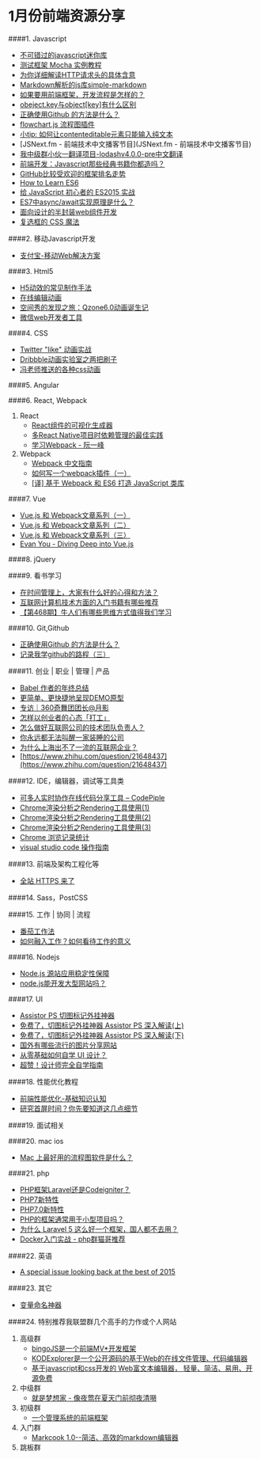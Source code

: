 # 1月份前端资源分享
####1. Javascript
- [不可错过的javascript迷你库](http://yanhaijing.com/js/2015/12/29/mini-js-lib/)
- [测试框架 Mocha 实例教程](http://www.imooc.com/article/3207)
- [为你详细解读HTTP请求头的具体含意](http://jingyan.baidu.com/article/375c8e19770f0e25f2a22900.html)
- [Markdown解析的js库simple-markdown](https://github.com/Khan/simple-markdown)
- [如果要用前端框架，开发流程是怎样的？](http://segmentfault.com/q/1010000004221774)
- [obeject.key与object[key]有什么区别](http://segmentfault.com/q/1010000004225321)
- [正确使用Github 的方法是什么？](http://segmentfault.com/q/1010000004240527)
- [flowchart.js 流程图插件](http://flowchart.js.org/)
- [小tip: 如何让contenteditable元素只能输入纯文本](http://www.zhangxinxu.com/wordpress/2016/01/contenteditable-plaintext-only/)
- [JSNext.fm - 前端技术中文播客节目](JSNext.fm - 前端技术中文播客节目)
- [我中级群小伙一翻译项目-lodashv4.0.0-pre中文翻译](http://lodash.think2011.net/)
- [前端开发：Javascript那些经典书籍你都造吗？](http://mp.weixin.qq.com/s?__biz=MzIxNzA4NzQ4OQ==&mid=401622623&idx=1&sn=a97dc2bc54eaee1851dac751fdd79116&scene=23&srcid=01122PCW73oST0hrbdMt8T7H#rd)
- [GitHub比较受欢迎的框架排名走势](https://stats.js.org/)
- [How to Learn ES6](https://medium.com/javascript-scene/how-to-learn-es6-47d9a1ac2620#.thbf0i5z4)
- [给 JavaScript 初心者的 ES2015 实战](http://gank.io/post/564151c1f1df1210001c9161)
- [ES7中async/await实现原理是什么？](https://www.zhihu.com/question/39571954)
- [面向设计的半封装web组件开发](http://mp.weixin.qq.com/s?__biz=MTEwNTM0ODI0MQ==&mid=402751887&idx=1&sn=3bc0ed7aca8f653f583c833a467b6d46)
- [复选框的 CSS 魔法](http://jinlong.github.io/2016/01/14/checkbox-trickery-with-css/)

####2. 移动Javascript开发
- [支付宝-移动Web解决方案](http://am-team.github.io/default.html)

####3. Html5
- [H5动效的常见制作手法](http://isux.tencent.com/h5active.html)
- [在线编辑动画](http://ds-overdesign.com/transform/matrix3d.html)
- [空间秀的发现之旅：Qzone6.0动画诞生记](http://isux.tencent.com/the-making-of-qzone-6-0-animation.html)
- [微信web开发者工具](http://mp.weixin.qq.com/wiki/10/e5f772f4521da17fa0d7304f68b97d7e.html)

####4. CSS
- [Twitter "like" 动画实战](http://zhuanlan.zhihu.com/FrontendMagazine/20486738)
- [Dribbble动画实验室之两把刷子](http://w3ctrain.com/2016/01/09/Dribbble-Animation-Pratice/)
- [冯老师推送的各种css动画](http://codepen.io/collection/HtAne/)

####5. Angular

####6. React, Webpack
1. React
    - [React组件的可视化生成器](http://www.overreact.io/)
    - [多React Native项目时依赖管理的最佳实践](http://segmentfault.com/a/1190000004278414)
    - [学习Webpack - 阮一峰](http://m.weibo.cn/1400854834/3929680178238734)
2. Webpack
    - [Webpack 中文指南](http://zhaoda.net/webpack-handbook/index.html)
    - [如何写一个webpack插件（一）](https://segmentfault.com/a/1190000004279560)
    - [[译] 基于 Webpack 和 ES6 打造 JavaScript 类库](https://github.com/cssmagic/blog/issues/56)

####7. Vue
- [Vue.js 和 Webpack文章系列（一）](http://djyde.github.io/2015/08/29/vuejs-and-webpack-1/)
- [Vue.js 和 Webpack文章系列（二）](http://djyde.github.io/2015/08/30/vuejs-and-webpack-2/)
- [Vue.js 和 Webpack文章系列（三）](http://djyde.github.io/2015/08/31/vuejs-and-webpack-3/)
- [Evan You - Diving Deep into Vue.js](https://simplecast.fm/s/5e60d9be)

####8. jQuery

####9. 看书学习
- [在时间管理上，大家有什么好的心得和方法？](https://www.zhihu.com/question/39162973)
- [互联网计算机技术方面的入门书籍有哪些推荐](https://www.zhihu.com/question/19940797)
- [【第468期】牛人们有哪些思维方式值得我们学习](http://mp.weixin.qq.com/s?__biz=MjM5MTA1MjAxMQ==&mid=401575204&idx=1&sn=05fa0bb63cb8bd9ed87012dd1133b81f&scene=0#wechat_redirect)

####10. Git,Github
- [正确使用Github 的方法是什么？](http://segmentfault.com/q/1010000004240527)
- [记录我学github的路程（三）](http://www.cnblogs.com/xcywt/p/5068355.html)

####11. 创业 | 职业 | 管理 | 产品
- [Babel 作者的年终总结](https://medium.com/@sebmck/2015-in-review-51ac7035e272#.rlhn2b7i7)
- [更简单、更快捷地呈现DEMO原型](http://www.isux.us/qdemo/index.php)
- [专访｜360奇舞团团长@月影](http://mp.weixin.qq.com/s?__biz=MjM5MTA1MjAxMQ==&mid=401557831&idx=1&sn=ac93d8ee19bdb5413be9a94dccf71b2e&scene=0#wechat_redirect)
- [怎样以创业者的心态「打工」](http://zhuanlan.zhihu.com/robbin/20457539)
- [怎么做好互联网公司的技术团队负责人？](https://www.zhihu.com/question/39421456/answer/81373074)
- [你永远都无法叫醒一家装睡的公司](http://zhuanlan.zhihu.com/bigertech/20500602)
- [为什么上海出不了一流的互联网企业？](https://www.zhihu.com/question/19980901)
- [https://www.zhihu.com/question/21648437](https://www.zhihu.com/question/21648437)

####12. IDE，编辑器，调试等工具类
- [可多人实时协作在线代码分享工具 – CodePiple](http://www.imooc.com/article/2400)
- [Chrome渲染分析之Rendering工具使用(1)](http://www.ghugo.com/chrome-rendering-tools-1/)
- [Chrome渲染分析之Rendering工具使用(2)](http://www.ghugo.com/chrome-rendering-tools-2/)
- [Chrome渲染分析之Rendering工具使用(3)](http://www.ghugo.com/chrome-rendering-tools-3/)
- [Chrome 浏览记录统计](https://github.com/jiacai2050/chrome-history-stat)
- [visual studio code 操作指南](http://i5ting.github.io/vsc/)

####13. 前端及架构工程化等
- [全站 HTTPS 来了](http://geek.csdn.net/news/detail/48765)

####14. Sass，PostCSS

####15. 工作 | 协同 | 流程
- [番茄工作法](http://baike.baidu.com/view/5259318.htm)
- [如何融入工作？如何看待工作的意义](https://www.zhihu.com/question/39465280)

####16. Nodejs
- [Node.js 源站应用稳定性保障](http://taobaofed.org/blog/2016/01/05/dragonfly-stability/)
- [node.js能开发大型网站吗？](https://www.zhihu.com/question/21176891)

####17. UI
- [Assistor PS 切图标记外挂神器](http://witstudio.net/)
- [免费了，切图标记外挂神器 Assistor PS 深入解读(上)](http://www.bigertech.com/post/assistor-ps-1/)
- [免费了，切图标记外挂神器 Assistor PS 深入解读(下)](http://www.bigertech.com/post/assistor-ps-2/)
- [国外有哪些流行的图片分享网站](https://www.zhihu.com/question/19670020)
- [从零基础如何自学 UI 设计？](https://www.zhihu.com/question/20857524/answer/41328995)
- [超赞！设计师完全自学指南](http://www.uisdc.com/designer-self-study-2)

####18. 性能优化教程
- [前端性能优化-基础知识认知](http://www.imooc.com/learn/580)
- [研究首屏时间？你先要知道这几点细节](http://www.alloyteam.com/2016/01/points-about-resource-loading/)

####19. 面试相关

####20. mac ios
- [Mac 上最好用的流程图软件是什么？](http://www.zhihu.com/question/19588698)

####21. php
- [PHP框架Laravel还是Codeigniter？](https://www.zhihu.com/question/21617669)
- [PHP7新特性](http://www.php7.site/book/php7.html)
- [PHP7.0新特性](http://www.imooc.com/learn/438)
- [PHP的框架通常用于小型项目吗？](http://segmentfault.com/q/1010000003465862)
- [为什么 Laravel 5 这么好一个框架，国人都不去用？](https://www.zhihu.com/question/30622752/answer/79244664)
- [Docker入门实战 - php群猫哥推荐](http://yuedu.baidu.com/ebook/d817967416fc700abb68fca1?fr=aladdin&key=docker%E5%85%A5%E9%97%A8%E5%AE%9E%E6%88%98)

####22. 英语
- [A special issue looking back at the best of 2015](http://javascriptweekly.com/issues/264)

####23. 其它
- [变量命名神器](http://unbug.github.io/codelf/)

####24. 特别推荐我联盟群几个高手的力作或个人网站

1. 高级群
    - [bingoJS是一个前端MV*开发框架](http://bingojs.mydoc.io/)
    - [KODExplorer是一个公开源码的基于Web的在线文件管理、代码编辑器](http://kalcaddle.com/)
    - [基于javascript和css开发的 Web富文本编辑器， 轻量、简洁、易用、开源免费](http://wangeditor.github.io/)
2. 中级群
    - [就是梦想家 - 像夜莺在夏天门前彻夜清啭](http://94dreamer.com/)
3. 初级群
    - [一个管理系统的前端框架](http://pagurian.com/)
4. 入门群
    - [Markcook 1.0--简洁、高效的markdown编辑器]( http://jrainlau.github.io/markcook/)
5. 跳板群

        
